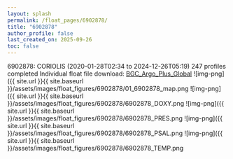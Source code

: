 ```yaml
---
layout: splash
permalink: /float_pages/6902878/
title: "6902878"
author_profile: false
last_created_on: 2025-09-26
toc: false
---
```

 
6902878: CORIOLIS (2020-01-28T02:34 to 2024-12-26T05:19)
247 profiles completed
Individual float file download: [BGC_Argo_Plus_Global](https://ftp.soest.hawaii.edu/bgc_argo_plus/Individual_Floats/outliers_removed/6902878_Sprof_processed.nc)
![img-png]({{ site.url }}{{ site.baseurl }}/assets/images/float_figures/6902878/01_6902878_map.png
![img-png]({{ site.url }}{{ site.baseurl }}/assets/images/float_figures/6902878/6902878_DOXY.png
![img-png]({{ site.url }}{{ site.baseurl }}/assets/images/float_figures/6902878/6902878_PRES.png
![img-png]({{ site.url }}{{ site.baseurl }}/assets/images/float_figures/6902878/6902878_PSAL.png
![img-png]({{ site.url }}{{ site.baseurl }}/assets/images/float_figures/6902878/6902878_TEMP.png
